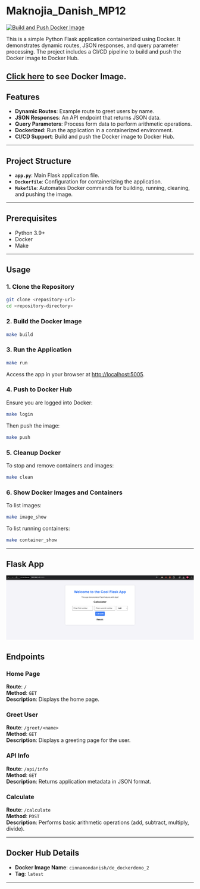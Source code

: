 
# Maknojia_Danish_MP12

[![Build and Push Docker Image](https://github.com/nogibjj/Maknojia_Danish_MP12/actions/workflows/cicd.yml/badge.svg)](https://github.com/nogibjj/Maknojia_Danish_MP12/actions/workflows/cicd.yml)

This is a simple Python Flask application containerized using Docker. It demonstrates dynamic routes, JSON responses, and query parameter processing. The project includes a CI/CD pipeline to build and push the Docker image to Docker Hub.

[Click here](https://hub.docker.com/r/cinnamondanish/de_dockerdemo_2) to see Docker Image.
---

## Features

- **Dynamic Routes**: Example route to greet users by name.
- **JSON Responses**: An API endpoint that returns JSON data.
- **Query Parameters**: Process form data to perform arithmetic operations.
- **Dockerized**: Run the application in a containerized environment.
- **CI/CD Support**: Build and push the Docker image to Docker Hub.

---

## Project Structure

- **`app.py`**: Main Flask application file.
- **`Dockerfile`**: Configuration for containerizing the application.
- **`Makefile`**: Automates Docker commands for building, running, cleaning, and pushing the image.

---

## Prerequisites

- Python 3.9+
- Docker
- Make

---

## Usage

### 1. Clone the Repository
```bash
git clone <repository-url>
cd <repository-directory>
```

### 2. Build the Docker Image
```bash
make build
```

### 3. Run the Application
```bash
make run
```
Access the app in your browser at [http://localhost:5005](http://localhost:5005).

### 4. Push to Docker Hub
Ensure you are logged into Docker:
```bash
make login
```
Then push the image:
```bash
make push
```

### 5. Cleanup Docker
To stop and remove containers and images:
```bash
make clean
```

### 6. Show Docker Images and Containers
To list images:
```bash
make image_show
```

To list running containers:
```bash
make container_show
```

---

## Flask App

![Alt Text](FlaskApp.png)


## Endpoints

### Home Page
**Route**: `/`  
**Method**: `GET`  
**Description**: Displays the home page.

### Greet User
**Route**: `/greet/<name>`  
**Method**: `GET`  
**Description**: Displays a greeting page for the user.

### API Info
**Route**: `/api/info`  
**Method**: `GET`  
**Description**: Returns application metadata in JSON format.

### Calculate
**Route**: `/calculate`  
**Method**: `POST`  
**Description**: Performs basic arithmetic operations (add, subtract, multiply, divide).

---

## Docker Hub Details

- **Docker Image Name**: `cinnamondanish/de_dockerdemo_2`
- **Tag**: `latest`

---
